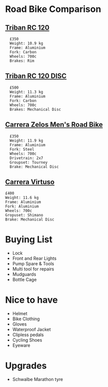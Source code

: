 # Road Bike Comparison

## [Triban RC 120](https://www.decathlon.co.uk/p/road-bike-triban-rc-120-grey/_/R-p-308062?mc=8554264)
```
  £350
  Weight: 10.9 kg
  Frame: Aluminium
  Fork: Carbon
  Wheels: 700c
  Brakes: Rim
```

## [Triban RC 120 DISC](https://www.decathlon.co.uk/p/road-bike-triban-rc-120-disc-brake/_/R-p-302301?mc=8619132)
```
  £500
  Weight: 11.3 kg
  Frame: Aluminium
  Fork: Carbon
  Wheels: 700c
  Brakes: Mechanical Disc
```

## [Carrera Zelos Men's Road Bike](https://www.halfords.com/bikes/road-bikes/carrera-zelos-mens-road-bike-2020---black---s-m-l-frames-348198.html)
```
  £350
  Weight: 11.9 kg
  Frame: Aluminium
  Fork: Steel
  Wheels: 700c
  Drivetrain: 2x7
  Groupset: Tourney
  Brake: Mechanical Disc
```

## [Carrera Virtuso](https://www.halfords.com/bikes/road-bikes/carrera-virtuoso-mens-road-bike-2020---white---s-m-l-frames-348270.html)
  ```
  £400
  Weight: 11.6 kg
  Frame: Aluminium
  Fork: Aluminium
  Wheels: 700c
  Gropuset: Shimano
  Brake: Mechanical Disc
```

# Buying List
- Lock
- Front and Rear Lights
- Pump Spare & Tools
- Multi tool for repairs
- Mudguards
- Bottle Cage

# Nice to have 
- Helmet
- Bike Clothing
- Gloves
- Waterproof Jacket
- Clipless pedals
- Cycling Shoes
- Eyeware

# Upgrades
- Schwalbe Marathon tyre
